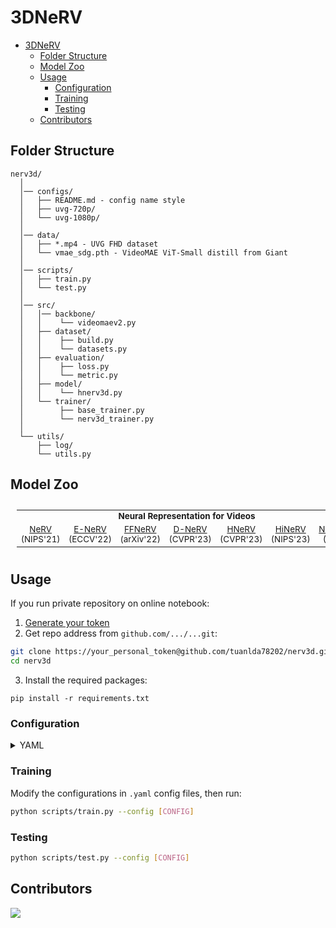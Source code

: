 # 3DNeRV
- [3DNeRV](#3dnerv)
  - [Folder Structure](#folder-structure)
  - [Model Zoo](#model-zoo)
  - [Usage](#usage)
    - [Configuration](#configuration)
    - [Training](#training)
    - [Testing](#testing)
  - [Contributors](#contributors)

## Folder Structure

```
nerv3d/
  │
  │── configs/ 
  │   ├── README.md - config name style
  │   ├── uvg-720p/ 
  │   └── uvg-1080p/ 
  │
  │── data/
  │   ├── *.mp4 - UVG FHD dataset
  │   └── vmae_sdg.pth - VideoMAE ViT-Small distill from Giant
  │
  │── scripts/
  │   ├── train.py
  │   └── test.py
  │
  │── src/
  │   │── backbone/
  │   │    └── videomaev2.py
  │   ├── dataset/ 
  │   │    ├── build.py
  │   │    └── datasets.py
  │   ├── evaluation/
  │   │    ├── loss.py
  │   │    └── metric.py 
  │   ├── model/
  │   │    └── hnerv3d.py
  │   └── trainer/ 
  │        ├── base_trainer.py
  │        └── nerv3d_trainer.py
  │ 
  └── utils/
      ├── log/ 
      └── utils.py
```
## Model Zoo 
<summary></summary>

<table style="margin-left:auto;margin-right:auto;font-size:1.4vw;padding:10px 10px;text-align:center;vertical-align:center;">
  <tr>
    <td colspan="7" style="font-weight:bold;">Neural Representation for Videos</td>
  </tr>
  <tr>
    <td><a href="https://github.com/tuanlda78202/CVP/blob/main/configs/u2net/README.md">NeRV</a> (NIPS'21)</td>
    <td><a href="https://github.com/tuanlda78202/CVP/blob/main/configs/dis/README.md">E-NeRV</a> (ECCV'22)</td>
    <td><a href="https://github.com/tuanlda78202/CVP/blob/main/configs/dis/README.md">FFNeRV</a> (arXiv'22)</td>
    <td><a href="https://github.com/tuanlda78202/CVP/blob/main/configs/dis/README.md">D-NeRV</a> (CVPR'23)</td>
    <td><a href="https://github.com/tuanlda78202/CVP/blob/main/configs/dis/README.md">HNeRV</a> (CVPR'23)</td>
    <td><a href="https://github.com/tuanlda78202/CVP/blob/main/configs/dis/README.md">HiNeRV</a> (NIPS'23)</td>
    <td><a href="https://github.com/tuanlda78202/CVP/blob/main/configs/dis/README.md">NeRV3D</a> (Ours)</td>
  </tr>
</table>

## Usage

If you run private repository on online notebook:
1. [Generate your token](https://github.com/settings/tokens)
2. Get repo address from `github.com/.../...git`: 
```bash
git clone https://your_personal_token@github.com/tuanlda78202/nerv3d.git
cd nerv3d
```
3. Install the required packages:
```
pip install -r requirements.txt
```
<!-- pipreqs for get requirements.txt -->
### Configuration

<details>

<summary>YAML</summary>

```yaml
name: Beauty-HD_vmaev2-adaptive3d-nervb3d_b2xf4-cosinelr-10k_300e

dataloader:
  type: build_dataloader

  args:
    name: "uvghd30"
    data_path: "data/beauty.mp4"                       
    crop_size: [720, 1280]                             
    num_workers: 0  

    batch_size: 2                                      
    frame_interval: 4                                  

metrics:
  type: psnr_batch

  args:
    batch_size: 2                                     
    frame_interval: 4                               

arch:
  type: HNeRVMae

  args:
    img_size: [720, 1280] 
    frame_interval: 4                        
    
    embed_dim: 8 
    embed_size: [9, 16]
    decode_dim: 314

    lower_kernel: 1
    upper_kernel: 5
    scales: [5, 4, 2, 2]
    reduce: 3
    lower_width: 6

    ckpt_path: "data/vmae_sdg.pth"

loss:
  type: loss_fn

  args:
    loss_type: "L2"
    batch_average: False

optimizer:
  type: Adam

  args: 
    lr: 0.001 
    betas: [0.9, 0.99]

lr_scheduler:
  type: CosineAnnealingLR

  args:
    T_max: 0.000001     
    eta_min: 0.0

trainer:
  resume: False 
  
  epochs: 300
  valid_period: 10

  save_dir: saved/
  save_period: 100
  verbosity: 1

  visual_tool: wandb
  mode: "offline"
  project: nerv3d
  api_key_file: "./config/api/tuanlda78202"
  entity: tuanlda78202
  name: "beauty-3M_vmaev2-adaptive3d-nervb3d_b2xf4-cosinelr-10k_300e"              
```

</details>

### Training
Modify the configurations in `.yaml` config files, then run:

```bash
python scripts/train.py --config [CONFIG]
```

### Testing
```bash
python scripts/test.py --config [CONFIG]
```

## Contributors 
<a href="https://github.com/tuanlda78202/MLR/graphs/contributors">
<img src="https://contrib.rocks/image?repo=tuanlda78202/MLR" /></a>
</a>
